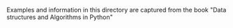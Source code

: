 Examples and information in this directory are captured from the book "Data structures and Algorithms in Python"
